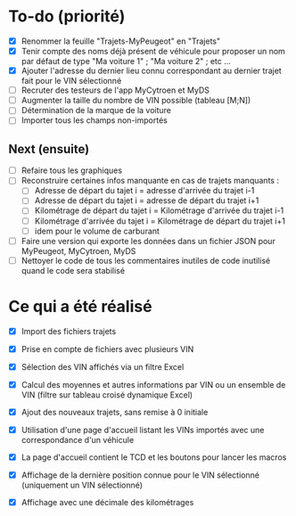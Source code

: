 
# To-do (priorité)

- [x] Renommer la feuille "Trajets-MyPeugeot" en "Trajets"
- [x] Tenir compte des noms déjà présent de véhicule pour proposer un nom par défaut de type "Ma voiture 1" ; "Ma voiture 2" ; etc ...
- [X] Ajouter l'adresse du dernier lieu connu correspondant au dernier trajet fait pour le VIN sélectionné
- [ ] Recruter des testeurs de l'app MyCytroen et MyDS
- [ ] Augmenter la taille du nombre de VIN possible (tableau [M;N])
- [ ] Détermination de la marque de la voiture
- [ ] Importer tous les champs non-importés

## Next (ensuite)

- [ ] Refaire tous les graphiques
- [ ] Reconstruire certaines infos manquante en cas de trajets manquants :
  - [ ] Adresse de départ du tajet i = adresse d'arrivée du trajet i-1
  - [ ] Adresse de départ du tajet i = adresse de départ du trajet i+1
  - [ ] Kilométrage de départ du tajet i = Kilométrage d'arrivée du trajet i-1
  - [ ] Kilométrage d'arrivée du tajet i = Kilométrage de départ du trajet i+1
  - [ ] idem pour le volume de carburant
- [ ] Faire une version qui exporte les données dans un fichier JSON pour MyPeugeot, MyCytroen, MyDS
- [ ] Nettoyer le code de tous les commentaires inutiles de code inutilisé quand le code sera stabilisé

# Ce qui a été réalisé
- [X] Import des fichiers trajets
- [X] Prise en compte de fichiers avec plusieurs VIN
- [X] Sélection des VIN affichés via un filtre Excel
- [X] Calcul des moyennes et autres informations par VIN ou un ensemble de VIN (filtre sur tableau croisé dynamique Excel)
- [X] Ajout des nouveaux trajets, sans remise à 0 initiale
- [X] Utilisation d'une page d'accueil listant les VINs importés avec une correspondance d'un véhicule
- [X] La page d'accueil contient le TCD et les boutons pour lancer les macros
- [X] Affichage de la dernière position connue pour le VIN sélectionné (uniquement un VIN sélectionné)
- [X] Affichage avec une décimale des kilométrages

